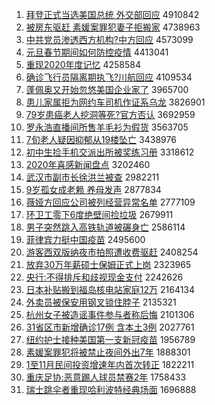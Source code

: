 1. [拜登正式当选美国总统 外交部回应](http://www.baidu.com/baidu?cl=3&tn=SE_baiduhomet8_jmjb7mjw&rsv_dl=fyb_top&fr=top1000&wd=%B0%DD%B5%C7%D5%FD%CA%BD%B5%B1%D1%A1%C3%C0%B9%FA%D7%DC%CD%B3%20%CD%E2%BD%BB%B2%BF%BB%D8%D3%A6) 4910842
1. [被房东驱赶 素媛案罪犯妻子拒搬家](http://www.baidu.com/baidu?cl=3&tn=SE_baiduhomet8_jmjb7mjw&rsv_dl=fyb_top&fr=top1000&wd=%B1%BB%B7%BF%B6%AB%C7%FD%B8%CF%20%CB%D8%E6%C2%B0%B8%D7%EF%B7%B8%C6%DE%D7%D3%BE%DC%B0%E1%BC%D2) 4738963
1. [中共党员渗透西方机构?中方回应](http://www.baidu.com/baidu?cl=3&tn=SE_baiduhomet8_jmjb7mjw&rsv_dl=fyb_top&fr=top1000&wd=%D6%D0%B9%B2%B5%B3%D4%B1%C9%F8%CD%B8%CE%F7%B7%BD%BB%FA%B9%B9%3F%D6%D0%B7%BD%BB%D8%D3%A6) 4573099
1. [元旦春节期间如何防控疫情](http://www.baidu.com/baidu?cl=3&tn=SE_baiduhomet8_jmjb7mjw&rsv_dl=fyb_top&fr=top1000&wd=%D4%AA%B5%A9%B4%BA%BD%DA%C6%DA%BC%E4%C8%E7%BA%CE%B7%C0%BF%D8%D2%DF%C7%E9) 4413041
1. [重现2020年度记忆](http://www.baidu.com/baidu?cl=3&tn=SE_baiduhomet8_jmjb7mjw&rsv_dl=fyb_top&fr=top1000&wd=%D6%D8%CF%D62020%C4%EA%B6%C8%BC%C7%D2%E4) 4258584
1. [确诊飞行员隔离期执飞?川航回应](http://www.baidu.com/baidu?cl=3&tn=SE_baiduhomet8_jmjb7mjw&rsv_dl=fyb_top&fr=top1000&wd=%C8%B7%D5%EF%B7%C9%D0%D0%D4%B1%B8%F4%C0%EB%C6%DA%D6%B4%B7%C9%3F%B4%A8%BA%BD%BB%D8%D3%A6) 4109534
1. [蓬佩奥又开始忽悠美国企业家了](http://www.baidu.com/baidu?cl=3&tn=SE_baiduhomet8_jmjb7mjw&rsv_dl=fyb_top&fr=top1000&wd=%C5%EE%C5%E5%B0%C2%D3%D6%BF%AA%CA%BC%BA%F6%D3%C6%C3%C0%B9%FA%C6%F3%D2%B5%BC%D2%C1%CB) 3965700
1. [患儿家属拒为网约车司机作证系乌龙](http://www.baidu.com/baidu?cl=3&tn=SE_baiduhomet8_jmjb7mjw&rsv_dl=fyb_top&fr=top1000&wd=%BB%BC%B6%F9%BC%D2%CA%F4%BE%DC%CE%AA%CD%F8%D4%BC%B3%B5%CB%BE%BB%FA%D7%F7%D6%A4%CF%B5%CE%DA%C1%FA) 3826901
1. [79岁患癌老人挖洞等死?官方否认](http://www.baidu.com/baidu?cl=3&tn=SE_baiduhomet8_jmjb7mjw&rsv_dl=fyb_top&fr=top1000&wd=79%CB%EA%BB%BC%B0%A9%C0%CF%C8%CB%CD%DA%B6%B4%B5%C8%CB%C0%3F%B9%D9%B7%BD%B7%F1%C8%CF) 3692959
1. [罗永浩直播间所售羊毛衫为假货](http://www.baidu.com/baidu?cl=3&tn=SE_baiduhomet8_jmjb7mjw&rsv_dl=fyb_top&fr=top1000&wd=%C2%DE%D3%C0%BA%C6%D6%B1%B2%A5%BC%E4%CB%F9%CA%DB%D1%F2%C3%AB%C9%C0%CE%AA%BC%D9%BB%F5) 3563705
1. [7旬老人疑因抑郁从19楼坠亡](http://www.baidu.com/baidu?cl=3&tn=SE_baiduhomet8_jmjb7mjw&rsv_dl=fyb_top&fr=top1000&wd=7%D1%AE%C0%CF%C8%CB%D2%C9%D2%F2%D2%D6%D3%F4%B4%D319%C2%A5%D7%B9%CD%F6) 3438976
1. [初中生捡手机交派出所被奖练习册](http://www.baidu.com/baidu?cl=3&tn=SE_baiduhomet8_jmjb7mjw&rsv_dl=fyb_top&fr=top1000&wd=%B3%F5%D6%D0%C9%FA%BC%F1%CA%D6%BB%FA%BD%BB%C5%C9%B3%F6%CB%F9%B1%BB%BD%B1%C1%B7%CF%B0%B2%E1) 3318612
1. [2020年喜感新闻盘点](http://www.baidu.com/baidu?cl=3&tn=SE_baiduhomet8_jmjb7mjw&rsv_dl=fyb_top&fr=top1000&wd=2020%C4%EA%CF%B2%B8%D0%D0%C2%CE%C5%C5%CC%B5%E3) 3202460
1. [武汉市副市长徐洪兰被查](http://www.baidu.com/baidu?cl=3&tn=SE_baiduhomet8_jmjb7mjw&rsv_dl=fyb_top&fr=top1000&wd=%CE%E4%BA%BA%CA%D0%B8%B1%CA%D0%B3%A4%D0%EC%BA%E9%C0%BC%B1%BB%B2%E9) 2982211
1. [9岁孤女成老赖 养母发声](http://www.baidu.com/baidu?cl=3&tn=SE_baiduhomet8_jmjb7mjw&rsv_dl=fyb_top&fr=top1000&wd=9%CB%EA%B9%C2%C5%AE%B3%C9%C0%CF%C0%B5%20%D1%F8%C4%B8%B7%A2%C9%F9) 2877834
1. [薇娅方回应公司被列经营异常名单](http://www.baidu.com/baidu?cl=3&tn=SE_baiduhomet8_jmjb7mjw&rsv_dl=fyb_top&fr=top1000&wd=%DE%B1%E6%AB%B7%BD%BB%D8%D3%A6%B9%AB%CB%BE%B1%BB%C1%D0%BE%AD%D3%AA%D2%EC%B3%A3%C3%FB%B5%A5) 2777109
1. [环卫工零下6度绝壁间捡垃圾](http://www.baidu.com/baidu?cl=3&tn=SE_baiduhomet8_jmjb7mjw&rsv_dl=fyb_top&fr=top1000&wd=%BB%B7%CE%C0%B9%A4%C1%E3%CF%C26%B6%C8%BE%F8%B1%DA%BC%E4%BC%F1%C0%AC%BB%F8) 2679911
1. [男子突然跳入高铁轨道被碾身亡](http://www.baidu.com/baidu?cl=3&tn=SE_baiduhomet8_jmjb7mjw&rsv_dl=fyb_top&fr=top1000&wd=%C4%D0%D7%D3%CD%BB%C8%BB%CC%F8%C8%EB%B8%DF%CC%FA%B9%EC%B5%C0%B1%BB%C4%EB%C9%ED%CD%F6) 2586114
1. [菲律宾力挺中国疫苗](http://www.baidu.com/baidu?cl=3&tn=SE_baiduhomet8_jmjb7mjw&rsv_dl=fyb_top&fr=top1000&wd=%B7%C6%C2%C9%B1%F6%C1%A6%CD%A6%D6%D0%B9%FA%D2%DF%C3%E7) 2495600
1. [游客西双版纳夜市拍照遭收费驱赶](http://www.baidu.com/baidu?cl=3&tn=SE_baiduhomet8_jmjb7mjw&rsv_dl=fyb_top&fr=top1000&wd=%D3%CE%BF%CD%CE%F7%CB%AB%B0%E6%C4%C9%D2%B9%CA%D0%C5%C4%D5%D5%D4%E2%CA%D5%B7%D1%C7%FD%B8%CF) 2408254
1. [放弃30万年薪硕士保姆正式上岗](http://www.baidu.com/baidu?cl=3&tn=SE_baiduhomet8_jmjb7mjw&rsv_dl=fyb_top&fr=top1000&wd=%B7%C5%C6%FA30%CD%F2%C4%EA%D0%BD%CB%B6%CA%BF%B1%A3%C4%B7%D5%FD%CA%BD%C9%CF%B8%DA) 2323965
1. [央行:不得排斥和歧视现金支付](http://www.baidu.com/baidu?cl=3&tn=SE_baiduhomet8_jmjb7mjw&rsv_dl=fyb_top&fr=top1000&wd=%D1%EB%D0%D0%3A%B2%BB%B5%C3%C5%C5%B3%E2%BA%CD%C6%E7%CA%D3%CF%D6%BD%F0%D6%A7%B8%B6) 2242626
1. [日本补贴搬到福岛核电站家庭12万](http://www.baidu.com/baidu?cl=3&tn=SE_baiduhomet8_jmjb7mjw&rsv_dl=fyb_top&fr=top1000&wd=%C8%D5%B1%BE%B2%B9%CC%F9%B0%E1%B5%BD%B8%A3%B5%BA%BA%CB%B5%E7%D5%BE%BC%D2%CD%A512%CD%F2) 2164134
1. [外卖员被保安用钢叉锁住脖子](http://www.baidu.com/baidu?cl=3&tn=SE_baiduhomet8_jmjb7mjw&rsv_dl=fyb_top&fr=top1000&wd=%CD%E2%C2%F4%D4%B1%B1%BB%B1%A3%B0%B2%D3%C3%B8%D6%B2%E6%CB%F8%D7%A1%B2%B1%D7%D3) 2135321
1. [杭州女子被造谣事件参与者称后悔](http://www.baidu.com/baidu?cl=3&tn=SE_baiduhomet8_jmjb7mjw&rsv_dl=fyb_top&fr=top1000&wd=%BA%BC%D6%DD%C5%AE%D7%D3%B1%BB%D4%EC%D2%A5%CA%C2%BC%FE%B2%CE%D3%EB%D5%DF%B3%C6%BA%F3%BB%DA) 2101306
1. [31省区市新增确诊17例 含本土3例](http://www.baidu.com/baidu?cl=3&tn=SE_baiduhomet8_jmjb7mjw&rsv_dl=fyb_top&fr=top1000&wd=31%CA%A1%C7%F8%CA%D0%D0%C2%D4%F6%C8%B7%D5%EF17%C0%FD%20%BA%AC%B1%BE%CD%C13%C0%FD) 2027761
1. [纽约护士接种美国第一支新冠疫苗](http://www.baidu.com/baidu?cl=3&tn=SE_baiduhomet8_jmjb7mjw&rsv_dl=fyb_top&fr=top1000&wd=%C5%A6%D4%BC%BB%A4%CA%BF%BD%D3%D6%D6%C3%C0%B9%FA%B5%DA%D2%BB%D6%A7%D0%C2%B9%DA%D2%DF%C3%E7) 1956789
1. [素媛案罪犯将被禁止夜间外出7年](http://www.baidu.com/baidu?cl=3&tn=SE_baiduhomet8_jmjb7mjw&rsv_dl=fyb_top&fr=top1000&wd=%CB%D8%E6%C2%B0%B8%D7%EF%B7%B8%BD%AB%B1%BB%BD%FB%D6%B9%D2%B9%BC%E4%CD%E2%B3%F67%C4%EA) 1888301
1. [1至11月民间投资增速年内首次转正](http://www.baidu.com/baidu?cl=3&tn=SE_baiduhomet8_jmjb7mjw&rsv_dl=fyb_top&fr=top1000&wd=1%D6%C111%D4%C2%C3%F1%BC%E4%CD%B6%D7%CA%D4%F6%CB%D9%C4%EA%C4%DA%CA%D7%B4%CE%D7%AA%D5%FD) 1822211
1. [重庆足协:恶意踢人球员禁赛2年](http://www.baidu.com/baidu?cl=3&tn=SE_baiduhomet8_jmjb7mjw&rsv_dl=fyb_top&fr=top1000&wd=%D6%D8%C7%EC%D7%E3%D0%AD%3A%B6%F1%D2%E2%CC%DF%C8%CB%C7%F2%D4%B1%BD%FB%C8%FC2%C4%EA) 1758433
1. [瑞士跳伞者重现哈利波特经典场面](http://www.baidu.com/baidu?cl=3&tn=SE_baiduhomet8_jmjb7mjw&rsv_dl=fyb_top&fr=top1000&wd=%C8%F0%CA%BF%CC%F8%C9%A1%D5%DF%D6%D8%CF%D6%B9%FE%C0%FB%B2%A8%CC%D8%BE%AD%B5%E4%B3%A1%C3%E6) 1696888